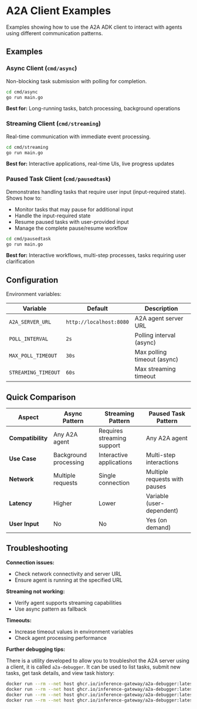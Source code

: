 # A2A Client Examples

Examples showing how to use the A2A ADK client to interact with agents using different communication patterns.

## Examples

### Async Client (`cmd/async`)

Non-blocking task submission with polling for completion.

```bash
cd cmd/async
go run main.go
```

**Best for:** Long-running tasks, batch processing, background operations

### Streaming Client (`cmd/streaming`)

Real-time communication with immediate event processing.

```bash
cd cmd/streaming
go run main.go
```

**Best for:** Interactive applications, real-time UIs, live progress updates

### Paused Task Client (`cmd/pausedtask`)

Demonstrates handling tasks that require user input (input-required state). Shows how to:
- Monitor tasks that may pause for additional input
- Handle the input-required state
- Resume paused tasks with user-provided input
- Manage the complete pause/resume workflow

```bash
cd cmd/pausedtask
go run main.go
```

**Best for:** Interactive workflows, multi-step processes, tasks requiring user clarification

## Configuration

Environment variables:

| Variable            | Default                     | Description                 |
| ------------------- | --------------------------- | --------------------------- |
| `A2A_SERVER_URL`    | `http://localhost:8080`     | A2A agent server URL        |
| `POLL_INTERVAL`     | `2s`                        | Polling interval (async)    |
| `MAX_POLL_TIMEOUT`  | `30s`                       | Max polling timeout (async) |
| `STREAMING_TIMEOUT` | `60s`                       | Max streaming timeout       |

## Quick Comparison

| Aspect            | Async Pattern         | Streaming Pattern          | Paused Task Pattern          |
| ----------------- | --------------------- | -------------------------- | ---------------------------- |
| **Compatibility** | Any A2A agent         | Requires streaming support | Any A2A agent                |
| **Use Case**      | Background processing | Interactive applications   | Multi-step interactions     |
| **Network**       | Multiple requests     | Single connection          | Multiple requests with pauses|
| **Latency**       | Higher                | Lower                      | Variable (user-dependent)    |
| **User Input**    | No                    | No                         | Yes (on demand)              |

## Troubleshooting

**Connection issues:**

- Check network connectivity and server URL
- Ensure agent is running at the specified URL

**Streaming not working:**

- Verify agent supports streaming capabilities
- Use async pattern as fallback

**Timeouts:**

- Increase timeout values in environment variables
- Check agent processing performance

**Further debugging tips:**

There is a utility developed to allow you to troubleshot the A2A server using a client, it is called `a2a-debugger`. It can be used to list tasks, submit new tasks, get task details, and view task history:

```bash
docker run --rm --net host ghcr.io/inference-gateway/a2a-debugger:latest --server-url http://localhost:8080 tasks list
docker run --rm --net host ghcr.io/inference-gateway/a2a-debugger:latest --server-url http://localhost:8080 tasks submit "Hello, can you help me?"
docker run --rm --net host ghcr.io/inference-gateway/a2a-debugger:latest --server-url http://localhost:8080 tasks get <task_id>
docker run --rm --net host ghcr.io/inference-gateway/a2a-debugger:latest --server-url http://localhost:8080 tasks history <context-id>
```
